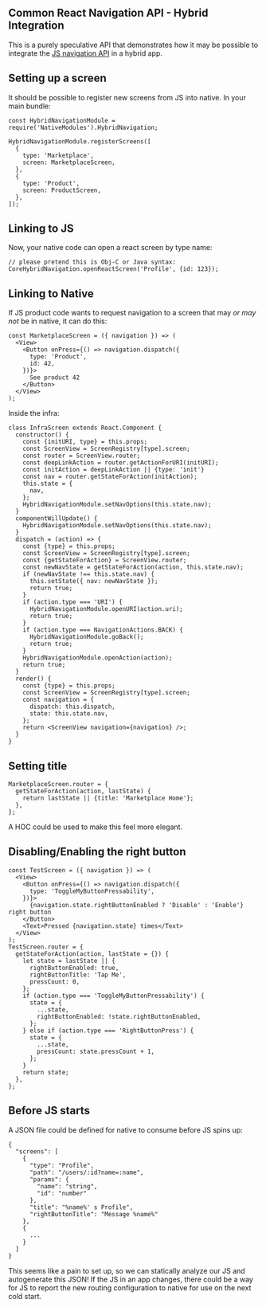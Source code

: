 ## Common React Navigation API - Hybrid Integration

This is a purely speculative API that demonstrates how it may be possible to integrate the [JS navigation API](./Common-Navigation-Spec.md) in a hybrid app.

## Setting up a screen

It should be possible to register new screens from JS into native. In your main bundle:

```
const HybridNavigationModule = require('NativeModules').HybridNavigation;

HybridNavigationModule.registerScreens([
  {
    type: 'Marketplace',
    screen: MarketplaceScreen,
  },
  {
  	type: 'Product',
  	screen: ProductScreen,
  },
]);
```

## Linking to JS

Now, your native code can open a react screen by type name:

```
// please pretend this is Obj-C or Java syntax:
CoreHybridNavigation.openReactScreen('Profile', {id: 123});
```

## Linking to Native

If JS product code wants to request navigation to a screen that may *or may not* be in native, it can do this:

```
const MarketplaceScreen = ({ navigation }) => (
  <View>
    <Button onPress={() => navigation.dispatch({
      type: 'Product',
      id: 42,
    })}>
      See product 42
    </Button>
  </View>
);
```

Inside the infra:

```
class InfraScreen extends React.Component {
  constructor() {
    const {initURI, type} = this.props;
    const ScreenView = ScreenRegistry[type].screen;
    const router = ScreenView.router;
    const deepLinkAction = router.getActionForURI(initURI);
    const initAction = deepLinkAction || {type: 'init'}
    const nav = router.getStateForAction(initAction);
    this.state = {
      nav,
    };
    HybridNavigationModule.setNavOptions(this.state.nav);
  }
  componentWillUpdate() {
    HybridNavigationModule.setNavOptions(this.state.nav);
  }
  dispatch = (action) => {
    const {type} = this.props;
    const ScreenView = ScreenRegistry[type].screen;
    const {getStateForAction} = ScreenView.router;
    const newNavState = getStateForAction(action, this.state.nav);
    if (newNavState !== this.state.nav) {
      this.setState({ nav: newNavState });
      return true;
    }
    if (action.type === 'URI') {
      HybridNavigationModule.openURI(action.uri);
      return true;
    }
    if (action.type === NavigationActions.BACK) {
      HybridNavigationModule.goBack();
      return true;
    }
    HybridNavigationModule.openAction(action);
    return true;
  }
  render() {
    const {type} = this.props;
    const ScreenView = ScreenRegistry[type].screen;
    const navigation = {
      dispatch: this.dispatch,
      state: this.state.nav,
    };
    return <ScreenView navigation={navigation} />;
  }
}
```

## Setting title

```
MarketplaceScreen.router = {
  getStateForAction(action, lastState) {
    return lastState || {title: 'Marketplace Home'};
  },
};
```
A HOC could be used to make this feel more elegant.


## Disabling/Enabling the right button

```
const TestScreen = ({ navigation }) => (
  <View>
    <Button onPress={() => navigation.dispatch({
      type: 'ToggleMyButtonPressability',
    })}>
      {navigation.state.rightButtonEnabled ? 'Disable' : 'Enable'} right button
    </Button>
    <Text>Pressed {navigation.state} times</Text>
  </View>
);
TestScreen.router = {
  getStateForAction(action, lastState = {}) {
    let state = lastState || {
      rightButtonEnabled: true,
      rightButtonTitle: 'Tap Me',
      pressCount: 0,
    };
    if (action.type === 'ToggleMyButtonPressability') {
      state = {
        ...state,
        rightButtonEnabled: !state.rightButtonEnabled,
      };
    } else if (action.type === 'RightButtonPress') {
      state = {
        ...state,
        pressCount: state.pressCount + 1,
      };
    }
    return state;
  },
};
```


## Before JS starts

A JSON file could be defined for native to consume before JS spins up:

```
{
  "screens": [
    {
      "type": "Profile",
      "path": "/users/:id?name=:name",
      "params": {
        "name": "string",
        "id": "number"
      },
      "title": "%name%' s Profile",
      "rightButtonTitle": "Message %name%"
    },
    {
      ...
    }
  ]
}
```

This seems like a pain to set up, so we can statically analyze our JS and autogenerate this JSON! If the JS in an app changes, there could be a way for JS to report the new routing configuration to native for use on the next cold start.
